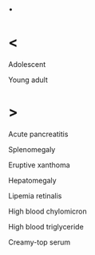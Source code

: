 # .

# <

Adolescent

Young adult

# >

Acute pancreatitis

Splenomegaly

Eruptive xanthoma

Hepatomegaly

Lipemia retinalis

High blood chylomicron

High blood triglyceride

Creamy-top serum
